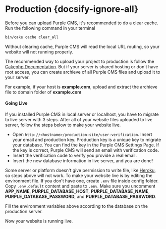 # Production {docsify-ignore-all}

Before you can upload Purple CMS, it's recommended to do a clear cache. Run the following command in your terminal

```bash
bin/cake cache clear_all
```

Without clearing cache, Purple CMS will read the local URL routing, so your website will not running properly.

The recommended way to upload your project to production is follow the [Cakephp Documentation](https://book.cakephp.org/3.0/en/installation.html#production). But if your server is shared hosting or don't have root access, you can create archieve of all Purple CMS files and upload it to your server. 

For example, if your host is **example.com**, upload and extract the archieve file to domain folder of **example.com**

#### Going Live

If you installed Purple CMS in local server or localhost, you have to migrate to live server with 3 steps. After all of your website files uploaded to live server, follow the steps below to make your website live.

 - Open <code>http://&#x3C;hostname&#x3E;/production-site/user-verification</code>. Insert your email and production key. Production key is a unique key to migrate your database. You can find the key in the Purple CMS Settings Page. If the key is correct, Purple CMS will send an email with verification code.
 - Insert the verification code to verify you provide a real email.
 - Insert the new database information in live server, and you are done!

Some server or platform doesn't give permission to write file, like [Heroku](https://heroku.com), so steps above will not work. To make your website live is by editing the environment file. If you don't have one, create <code>.env</code> file inside config folder. Copy <code>.env.default</code> content and paste to <code>.env</code>. Make sure you uncomment **APP_NAME**, **PURPLE_DATABASE_HOST**, **PURPLE_DATABASE_NAME**, **PURPLE_DATABASE_PASSWORD**, and **PURPLE_DATABASE_PASSWORD**.

Fill the environment variables above according to the database on the production server.

Now your website is running live.  